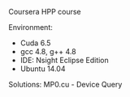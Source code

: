Coursera HPP course

Environment:
 - Cuda 6.5
 - gcc 4.8, g++ 4.8
 - IDE: Nsight Eclipse Edition
 - Ubuntu 14.04

Solutions:
 MP0.cu - Device Query